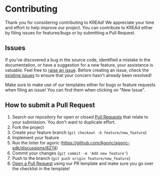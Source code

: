 # Contributing

Thank you for considering contributing to KREAd! We appreciate your time and effort to help improve our project. You can contribute to KREAd either by filing issues for features/bugs or by submitting a Pull Request.

## Issues

If you've discovered a bug in the source code, identified a mistake in the documentation, or have a suggestion for a new feature, your assistance is valuable. Feel free to [raise an issue](https://github.com/Agoric/documentation/issues/new). Before creating an issue, check the [existing issues]((https://github.com/Kryha/KREAd/issues)) to ensure that your concern hasn't already been resolved!

Make sure to make use of our templates either for bugs or feature requests when filing an issue! You can find them when clicking on "New Issue".

## How to submit a Pull Request

1. Search our repository for open or closed
   [Pull Requests](https://github.com/Kryha/KREAd/pulls)
   that relate to your submission. You don't want to duplicate effort.
2. Fork the project
3. Create your feature branch (`git checkout -b feature/new_feature`)
4. Implement your feature
5. Run the linter for agoric (https://github.com/Agoric/agoric-sdk/discussions/8274)
6. Commit your changes (`git commit -m 'Add new feature'`)
7. Push to the branch (`git push origin feature/new_feature`)
8. [Open a Pull Request](https://github.com/Kryha/KREAd/pulls) using our PR template and make sure you go over the checklist in the template!